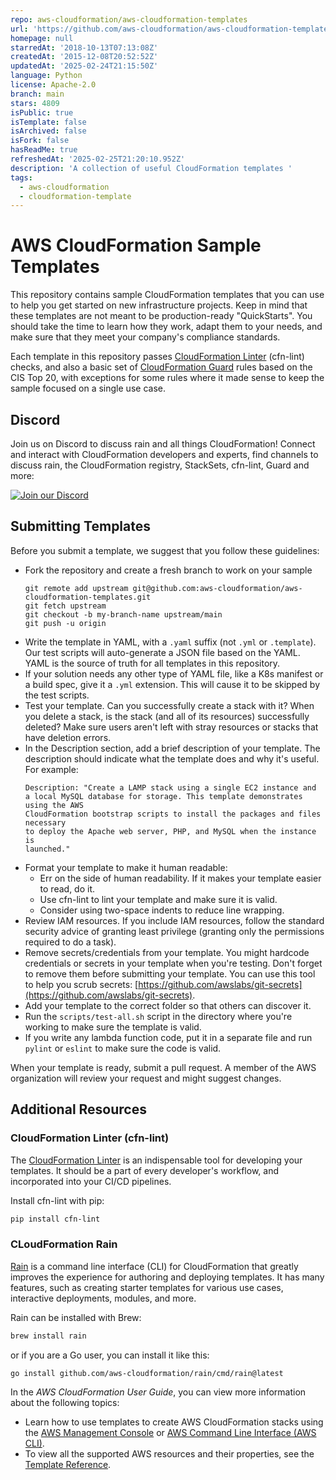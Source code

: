 ```yaml
---
repo: aws-cloudformation/aws-cloudformation-templates
url: 'https://github.com/aws-cloudformation/aws-cloudformation-templates'
homepage: null
starredAt: '2018-10-13T07:13:08Z'
createdAt: '2015-12-08T20:52:52Z'
updatedAt: '2025-02-24T21:15:50Z'
language: Python
license: Apache-2.0
branch: main
stars: 4809
isPublic: true
isTemplate: false
isArchived: false
isFork: false
hasReadMe: true
refreshedAt: '2025-02-25T21:20:10.952Z'
description: 'A collection of useful CloudFormation templates '
tags:
  - aws-cloudformation
  - cloudformation-template
---
```


# AWS CloudFormation Sample Templates

This repository contains sample CloudFormation templates that you can use
to help you get started on new infrastructure projects. Keep in mind that these 
templates are not meant to be production-ready "QuickStarts". You should 
take the time to learn how they work, adapt them to your needs, and make sure
that they meet your company's compliance standards.

Each template in this repository passes
[CloudFormation Linter](https://github.com/aws-cloudformation/cfn-lint)
(cfn-lint) checks, and also a basic set of
[CloudFormation Guard](https://github.com/aws-cloudformation/cloudformation-guard)
 rules based on the CIS Top 20, with exceptions for some rules where it
made sense to keep the sample focused on a single use case.

## Discord

Join us on Discord to discuss rain and all things CloudFormation! Connect and
interact with CloudFormation developers and experts, find channels to discuss
rain, the CloudFormation registry, StackSets, cfn-lint, Guard and more:

[![Join our Discord](https://discordapp.com/api/guilds/981586120448020580/widget.png?style=banner3)](https://discord.gg/9zpd7TTRwq)

## Submitting Templates

Before you submit a template, we suggest that you follow these guidelines:

- Fork the repository and create a fresh branch to work on your sample
  ```
  git remote add upstream git@github.com:aws-cloudformation/aws-cloudformation-templates.git
  git fetch upstream
  git checkout -b my-branch-name upstream/main
  git push -u origin
  ```
- Write the template in YAML, with a `.yaml` suffix (not `.yml` or
  `.template`). Our test scripts will auto-generate a JSON file based on the
  YAML. YAML is the source of truth for all templates in this repository.
- If your solution needs any other type of YAML file, like a K8s manifest 
  or a build spec, give it a `.yml` extension. This will cause it to be skipped
  by the test scripts.
- Test your template. Can you successfully create a stack with it?  When you
  delete a stack, is the stack (and all of its resources) successfully deleted?
  Make sure users aren't left with stray resources or stacks that have deletion
  errors.
- In the Description section, add a brief description of your template. The
  description should indicate what the template does and why it's useful. For
  example:
  ```
  Description: "Create a LAMP stack using a single EC2 instance and
  a local MySQL database for storage. This template demonstrates using the AWS
  CloudFormation bootstrap scripts to install the packages and files necessary
  to deploy the Apache web server, PHP, and MySQL when the instance is
  launched."
  ```
- Format your template to make it human readable:
  - Err on the side of human readability. If it makes your template easier to
    read, do it.
  - Use cfn-lint to lint your template and make sure it is valid.
  - Consider using two-space indents to reduce line wrapping.
- Review IAM resources. If you include IAM resources, follow the standard
  security advice of granting least privilege (granting only the permissions
  required to do a task).
- Remove secrets/credentials from your template. You might hardcode credentials
  or secrets in your template when you're testing. Don't forget to remove them
  before submitting your template. You can use this tool to help you scrub
  secrets:
  [https://github.com/awslabs/git-secrets](https://github.com/awslabs/git-secrets).
- Add your template to the correct folder so that others can discover it.
- Run the `scripts/test-all.sh` script in the directory where you're working to 
  make sure the template is valid.
- If you write any lambda function code, put it in a separate file and run
  `pylint` or `eslint` to make sure the code is valid.

When your template is ready, submit a pull request. A member of the AWS
organization will review your request and might suggest changes. 

## Additional Resources

### CloudFormation Linter (cfn-lint)

The [CloudFormation Linter](https://github.com/aws-cloudformation/cfn-lint) is
an indispensable tool for developing your templates. It should be a part of
every developer's workflow, and incorporated into your CI/CD pipelines.

Install cfn-lint with pip:

```sh
pip install cfn-lint
```

### CLoudFormation Rain

[Rain](https://github.com/aws-cloudformation/rain) is a command line interface
(CLI) for CloudFormation that greatly improves the experience for authoring and
deploying templates. It has many features, such as creating starter templates
for various use cases, interactive deployments, modules, and more.

Rain can be installed with Brew:

```sh
brew install rain
```

or if you are a Go user, you can install it like this:

```sh
go install github.com/aws-cloudformation/rain/cmd/rain@latest
```


In the *AWS CloudFormation User Guide*, you can view more information about the
following topics:

- Learn how to use templates to create AWS CloudFormation stacks using the
  [AWS Management Console](http://docs.aws.amazon.com/AWSCloudFormation/latest/UserGuide/cfn-console-create-stack.html)
  or
  [AWS Command Line Interface (AWS CLI)](http://docs.aws.amazon.com/AWSCloudFormation/latest/UserGuide/using-cfn-cli-creating-stack.html).
- To view all the supported AWS resources and their properties, see the
  [Template Reference](http://docs.aws.amazon.com/AWSCloudFormation/latest/UserGuide/template-reference.html).
